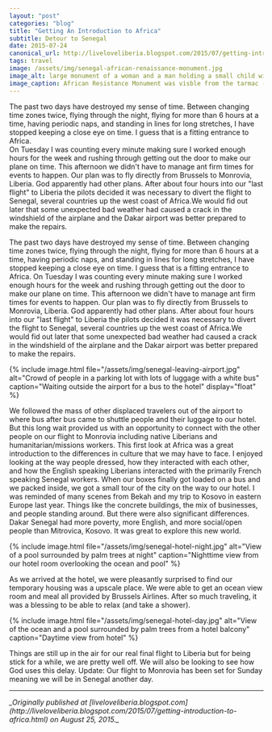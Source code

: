 ```yaml
---
layout: "post"
categories: "blog"
title: "Getting An Introduction to Africa"
subtitle: Detour to Senegal
date: 2015-07-24
canonical_url: http://liveloveliberia.blogspot.com/2015/07/getting-introduction-to-africa.html
tags: travel
image: /assets/img/senegal-african-renaissance-monument.jpg
image_alt: large monument of a woman and a man holding a small child with people on steps leading up to the monument
image_caption: African Resistance Monument was visble from the tarmac - [Photo by Balou46](https://commons.wikimedia.org/wiki/File:SN-dakar-renaiss-monum-2.jpg) [CC BY-SA 4.0](https://creativecommons.org/licenses/by-sa/4.0)
---
```


The past two days have destroyed my sense of time. Between changing time zones
twice, flying through the night, flying for more than 6 hours at a time,
having periodic naps, and standing in lines for long stretches, I have stopped
keeping a close eye on time. I guess that is a fitting entrance to Africa.  
On Tuesday I was counting every minute making sure I worked enough hours for
the week and rushing through getting out the door to make our plane on time.
This afternoon we didn't have to manage ant firm times for events to happen.
Our plan was to fly directly from Brussels to Monrovia, Liberia. God
apparently had other plans. After about four hours into our "last flight" to
Liberia the pilots decided it was necessary to divert the flight to Senegal,
several countries up the west coast of Africa.We would fid out later that some
unexpected bad weather had caused a crack in the windshield of the airplane
and the Dakar airport was better prepared to make the repairs.

The past two days have destroyed my sense of time. Between changing time zones
twice, flying through the night, flying for more than 6 hours at a time,
having periodic naps, and standing in lines for long stretches, I have stopped
keeping a close eye on time. I guess that is a fitting entrance to Africa. On
Tuesday I was counting every minute making sure I worked enough hours for the
week and rushing through getting out the door to make our plane on time. This
afternoon we didn't have to manage ant firm times for events to happen. Our
plan was to fly directly from Brussels to Monrovia, Liberia. God apparently
had other plans. After about four hours into our "last flight" to Liberia the
pilots decided it was necessary to divert the flight to Senegal, several
countries up the west coast of Africa.We would fid out later that some
unexpected bad weather had caused a crack in the windshield of the airplane
and the Dakar airport was better prepared to make the repairs.

{% include image.html
    file="/assets/img/senegal-leaving-airport.jpg"
    alt="Crowd of people in a parking lot with lots of luggage with a white bus"
    caption="Waiting outside the airport for a bus to the hotel"
    display="float"
%}

We followed the mass of other displaced travelers out of the airport to where
bus after bus came to shuttle people and their luggage to our hotel. But this
long wait provided us with an opportunity to connect with the other people on
our flight to Monrovia including native Liberians and humanitarian/missions
workers. This first look at Africa was a great introduction to the differences
in culture that we may have to face. I enjoyed looking at the way people
dressed, how they interacted with each other, and how the English speaking
Liberians interacted with the primarily French speaking Senegal workers. When
our boxes finally got loaded on a bus and we packed inside, we got a small
tour of the city on the way to our hotel. I was reminded of many scenes from
Bekah and my trip to Kosovo in eastern Europe last year. Things like the
concrete buildings, the mix of businesses, and people standing around. But
there were also significant differences. Dakar Senegal had more poverty, more
English, and more social/open people than Mitrovica, Kosovo. It was great to
explore this new world.

{% include image.html
    file="/assets/img/senegal-hotel-night.jpg"
    alt="View of a pool surrounded by palm trees at night"
    caption="Nighttime view from our hotel room overlooking the ocean and pool"
%}

As we arrived at the hotel, we were pleasantly surprised to find our temporary
housing was a upscale place. We were able to get an ocean view room and meal
all provided by Brussels Airlines. After so much traveling, it was a blessing
to be able to relax (and take a shower).

{% include image.html
    file="/assets/img/senegal-hotel-day.jpg"
    alt="View of the ocean and a pool surrounded by palm trees from a hotel balcony"
    caption="Daytime view from hotel"
%}

Things are still up in the air for our real final flight to Liberia but for
being stick for a while, we are pretty well off. We will also be looking to
see how God uses this delay. Update: Our flight to Monrovia has been set for
Sunday meaning we will be in Senegal another day.

---

<cite>
_Originally published at [liveloveliberia.blogspot.com](http://liveloveliberia.blogspot.com/2015/07/getting-introduction-to-africa.html) on August 25, 2015._
</cite>
